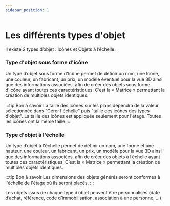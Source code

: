 ```yaml
---
sidebar_position: 1
---
```

# Les différents types d'objet

Il existe 2 types d’objet : Icônes et Objets à l’échelle.

### Type d'objet sous forme d'icône

Un type d’objet sous forme d'Icône permet de définir un nom, une Icône, une couleur, un fabricant, un prix, un modèle éventuel pour la vue 3D ainsi que des informations associées, afin de créer des objets sous forme d'icône ayant toutes ces caractéristiques. C’est la « Matrice » permettant la création de multiples objets identiques.

:::tip Bon à savoir
La taille des icônes sur les plans dépendra de la valeur sélectionnée dans "Gérer l'échelle" puis "taille des icônes des types d'objet". La taille des icônes est appliquée seulement pour l'étage. Toutes les icônes ont la même taille.
:::

### Type d'objet à l'échelle

Un type d’objet à l'échelle permet de définir un nom, une forme et une hauteur, une couleur, un fabricant, un prix, un modèle pour la vue 3D ainsi que des informations associées, afin de créer des objets à l’échelle ayant toutes ces caractéristiques. C’est la « Matrice » permettant la création de multiples objets identiques.

:::tip Bon à savoir
Les dimensions des objets générés seront conformes à l'échelle de l'étage où ils seront placés.
:::

Les objets issus de chaque type d’objet peuvent être personnalisés (date d’achat, référence, code d’immobilisation, association à une personne, …)
